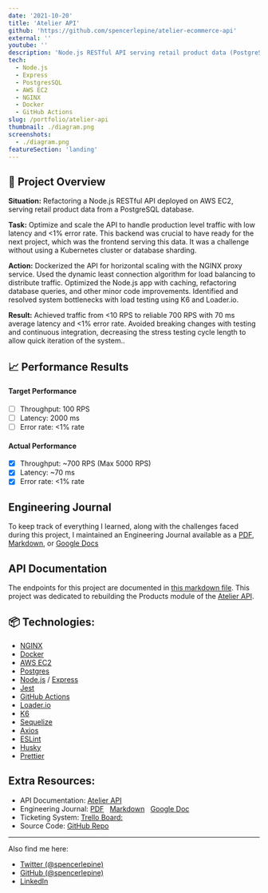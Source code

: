 ```yaml
---
date: '2021-10-20'
title: 'Atelier API'
github: 'https://github.com/spencerlepine/atelier-ecommerce-api'
external: ''
youtube: ''
description: 'Node.js RESTful API serving retail product data (PostgreSQL) built to handle demands of production level traffic.' 
tech:
  - Node.js
  - Express
  - PostgresSQL
  - AWS EC2
  - NGINX
  - Docker
  - GitHub Actions
slug: /portfolio/atelier-api
thumbnail: ./diagram.png
screenshots:
  - ./diagram.png
featureSection: 'landing'
---
```


## 🌟 Project Overview

**Situation:** Refactoring a Node.js RESTful API deployed on AWS EC2, serving retail product data from a PostgreSQL database.

**Task:** Optimize and scale the API to handle production level traffic with low latency and <1% error rate. This backend was crucial to have ready for the next project, which was the frontend serving this data. It was a challenge without using a Kubernetes cluster or database sharding.

**Action:** Dockerized the API for horizontal scaling with the NGINX proxy service. Used the dynamic least connection algorithm for load balancing to distribute traffic.  Optimized the Node.js app  with caching, refactoring database queries, and other minor code improvements.  Identified and resolved system bottlenecks with load testing using K6 and Loader.io.

**Result:** Achieved traffic from <10 RPS to reliable 700 RPS with 70 ms average latency and <1% error rate. Avoided breaking changes with testing and continuous integration, decreasing the stress testing cycle length to allow  quick iteration of the system..

## 📈 Performance Results

#### Target Performance
- [ ] Throughput: 100 RPS
- [ ] Latency: 2000 ms
- [ ] Error rate: <1% rate

#### Actual Performance
- [x] Throughput: ~700 RPS (Max 5000 RPS)
- [x] Latency: ~70 ms
- [x] Error rate: <1% rate

## Engineering Journal

To keep track of everything I learned, along with the challenges faced during this project, I maintained an Engineering Journal available as a [PDF](https://github.com/sdc-bareminimum/project-catwalk-related-service/blob/main/resources/system_design_project_engineering_journal.pdf), [Markdown](https://github.com/sdc-bareminimum/project-catwalk-related-service/blob/main/resources/JOURNAL.md), or [Google Docs](https://docs.google.com/document/d/1pTTeDCzcKNozd9dljexVn-PrXwzoTBS0hby2dOZ95yw)


## API Documentation

The endpoints for this project are documented in [this markdown file](https://github.com/sdc-bareminimum/project-catwalk-related-service/blob/main/ATELIER_API_DOCS.md). This project was dedicated to rebuilding the Products module of the [Atelier API](https://gist.github.com/trentgoing/d69849d6c16b82d279ffc4ecd127f49f).

## 📦 Technologies:
- [NGINX](https://www.nginx.com/)
- [Docker](https://www.docker.com/)
- [AWS EC2](https://aws.amazon.com/ec2/)
- [Postgres](https://www.postgresql.org/)
- [Node.js](https://nodejs.org/en/) / [Express](https://expressjs.com/)
- [Jest](https://jestjs.io/)
- [GitHub Actions](https://github.com/features/actions)
- [Loader.io](https://loader.io/)
- [K6](https://k6.io/)
- [Sequelize](https://sequelize.org/)
- [Axios](https://www.npmjs.com/package/axios)
- [ESLint](https://eslint.org/)
- [Husky](https://www.npmjs.com/package/husky)
- [Prettier](https://prettier.io/)

## Extra Resources:

- API Documentation: [Atelier API](https://github.com/sdc-bareminimum/project-catwalk-related-service/blob/main/ATELIER_API_DOCS.md)
- Engineering Journal: [PDF](resources/system_design_project_engineering_journal.pdf) &nbsp; [Markdown](resources/JOURNAL.md) &nbsp; [Google Doc](https://docs.google.com/document/d/1pTTeDCzcKNozd9dljexVn-PrXwzoTBS0hby2dOZ95yw)
- Ticketing System: [Trello Board:](https://trello.com/b/Ua5qkKmA/trello-system-design-capstone)
- Source Code: [GitHub Repo](https://github.com/sdc-bareminimum/project-catwalk-related-service)

---

Also find me here:
* [Twitter (@spencerlepine)](https://twitter.com/SpencerLepine)
* [GitHub (@spencerlepine)](https://github.com/spencerlepine)
* [LinkedIn](https://www.linkedin.com/in/spencer-lepine/)

